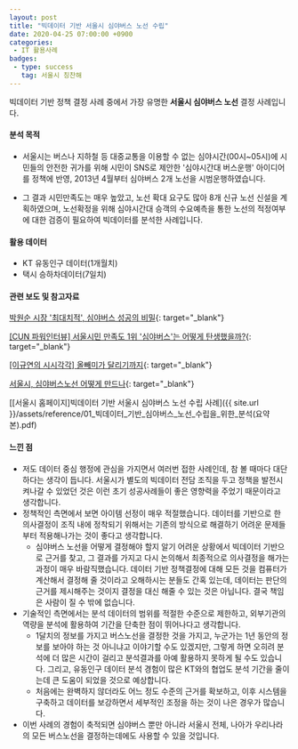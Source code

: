 ```yaml
---
layout: post
title: "빅데이터 기반 서울시 심야버스 노선 수립"
date: 2020-04-25 07:00:00 +0900
categories: 
 - IT 활용사례
badges:
 - type: success
   tag: 서울시 칭찬해 
---
```


빅데이터 기반 정책 결정 사례 중에서 가장 유명한 **서울시 심야버스 노선** 결정 사례입니다.

<!--more-->

#### **분석 목적**
- 서울시는 버스나 지하철 등 대중교통을 이용할 수 없는 심야시간(00시~05시)에 시민들의 안전한 귀가를 위해 시민이 SNS로 제안한 '심야시간대 버스운행' 아이디어를 정책에 반영, 2013년 4월부터 심야버스 2개 노선을 시범운행하였습니다.

- 그 결과 시민만족도는 매우 높았고, 노선 확대 요구도 많아 8개 신규 노선 신설을 계획하였으며, 노선확정을 위해 심야시간대 승객의 수요예측을 통한 노선의 적정여부에 대한 검증이 필요하여 빅데이터를 분석한 사례입니다.

#### **활용 데이터**
- KT 유동인구 데이터(1개월치)
- 택시 승하차데이터(7일치)

#### **관련 보도 및 참고자료**
[박원순 시장 '최대치적', 심야버스 성공의 비밀](https://www.asiae.co.kr/article/2013092813114331501){: target="_blank"}

[[CUN 파워인터뷰] 서울시민 만족도 1위 '심야버스'는 어떻게 탄생했을까?](https://blog.naver.com/cultureplay2/140202689494){: target="_blank"}

[[이규연의 시시각각] 올빼미가 달리기까지](https://news.joins.com/article/13548754){: target="_blank"}

[서울시, 심야버스노선 어떻게 만드나](https://www.zdnet.co.kr/view/?no=20130702115100){: target="_blank"}

[[서울시 홈페이지]빅데이터 기반 서울시 심야버스 노선 수립 사례]({{ site.url }}/assets/reference/01_빅데이터_기반_심야버스_노선_수립을_위한_분석(요약본).pdf)

#### **느낀 점**

- 저도 데이터 중심 행정에 관심을 가지면서 여러번 접한 사례인데, 참 볼 때마다 대단하다는 생각이 듭니다. 서울시가 별도의 빅데이터 전담 조직을 두고 정책을 발전시켜나갈 수 있었던 것은 이런 초기 성공사례들이 좋은 영향력을 주었기 때문이라고 생각합니다.
- 정책적인 측면에서 보면 아이템 선정이 매우 적절했습니다. 데이터를 기반으로 한 의사결정이 조직 내에 정착되기 위해서는 기존의 방식으로 해결하기 어려운 문제들부터 적용해나가는 것이 좋다고 생각합니다.
  - 심야버스 노선을 어떻게 결정해야 할지 알기 어려운 상황에서 빅데이터 기반으로 근거를 찾고, 그 결과를 가지고 다시 논의해서 최종적으로 의사결정을 해가는 과정이 매우 바람직했습니다. 데이터 기반 정책결정에 대해 모든 것을 컴퓨터가 계산해서 결정해 줄 것이라고 오해하시는 분들도 간혹 있는데, 데이터는 판단의 근거를 제시해주는 것이지 결정을 대신 해줄 수 있는 것은 아닙니다. 결국 책임은 사람이 질 수 밖에 없습니다.
- 기술적인 측면에서는 분석 데이터의 범위를 적절한 수준으로 제한하고, 외부기관의 역량을 분석에 활용하여 기간을 단축한 점이 뛰어나다고 생각합니다.
  - 1달치의 정보를 가지고 버스노선을 결정한 것을 가지고, 누군가는 1년 동안의 정보를 보아야 하는 것 아니냐고 이야기할 수도 있겠지만, 그렇게 하면 오히려 분석에 더 많은 시간이 걸리고 분석결과를 아예 활용하지 못하게 될 수도 있습니다. 그리고, 유동인구 데이터 분석 경험이 많은 KT와의 협업도 분석 기간을 줄이는데 큰 도움이 되었을 것으로 예상합니다.
  - 처음에는 완벽하지 않더라도 어느 정도 수준의 근거를 확보하고, 이후 시스템을 구축하고 데이터를 보강하면서 세부적인 조정을 하는 것이 나은 경우가 많습니다.
- 이번 사례의 경험이 축적되면 심야버스 뿐만 아니라 서울시 전체, 나아가 우리나라의 모든 버스노선을 결정하는데에도 사용할 수 있을 것입니다.